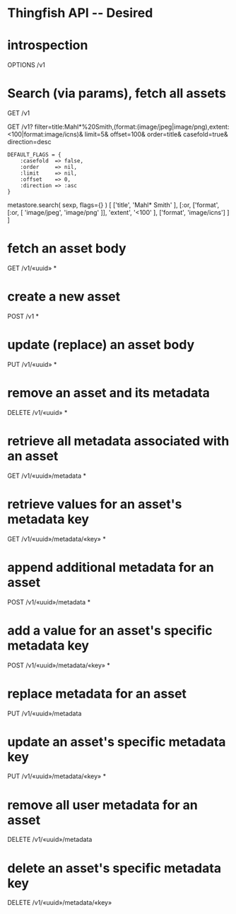 Thingfish API -- Desired
=================================================

# introspection
OPTIONS /v1

# Search (via params), fetch all assets
GET /v1

GET /v1?
	filter=title:Mahl*%20Smith,(format:(image/jpeg|image/png),extent:<100|format:image/icns)&
	limit=5&
	offset=100&
	order=title&
	casefold=true&
	direction=desc

	DEFAULT_FLAGS = {
		:casefold  => false,
		:order     => nil,
		:limit     => nil,
		:offset    => 0,
		:direction => :asc
	}
	
  metastore.search( sexp, flags={} )
	[
		['title', 'Mahl* Smith' ],
		[:or,
			['format', [:or, [
					'image/jpeg',
					'image/png'
				]],
			 'extent', '<100'
			],
			['format', 'image/icns']
		]
	]

# fetch an asset body
GET /v1/«uuid» *

# create a new asset
POST /v1 *

# update (replace) an asset body
PUT /v1/«uuid» *

# remove an asset and its metadata
DELETE /v1/«uuid» *

# retrieve all metadata associated with an asset
GET /v1/«uuid»/metadata *

# retrieve values for an asset's metadata key
GET /v1/«uuid»/metadata/«key» *

# append additional metadata for an asset
POST /v1/«uuid»/metadata *

# add a value for an asset's specific metadata key
POST /v1/«uuid»/metadata/«key» *

# replace metadata for an asset
PUT /v1/«uuid»/metadata

# update an asset's specific metadata key
PUT /v1/«uuid»/metadata/«key» *

# remove all user metadata for an asset
DELETE /v1/«uuid»/metadata

# delete an asset's specific metadata key
DELETE /v1/«uuid»/metadata/«key»


